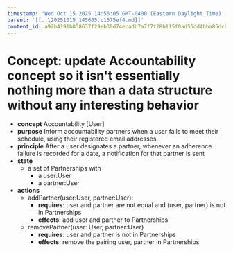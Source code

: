```yaml
---
timestamp: 'Wed Oct 15 2025 14:56:05 GMT-0400 (Eastern Daylight Time)'
parent: '[[..\20251015_145605.c1675ef4.md]]'
content_id: a92b4191b838637f29eb39d74ecadb7a7f7f28b115f0ad55dd4bba85dc093d4e
---
```


# Concept: update Accountability concept so it isn't essentially nothing more than a data structure without any interesting behavior

* **concept** Accountability \[User]
* **purpose** Inform accountability partners when a user fails to meet their schedule, using their registered email addresses.
* **principle** After a user designates a partner, whenever an adherence failure is recorded for a date, a notification for that partner is sent
* **state**
  * a set of Partnerships with
    * a user:User
    * a partner:User
* **actions**
  * addPartner(user:User, partner:User):
    * **requires**: user and partner are not equal and (user, partner) is not in Partnerships
    * **effects**: add user and partner to Partnerships
  * removePartner(user: User, partner:User)
    * **requires**: user and partner is not in Partnerships
    * **effects**: remove the pairing user, partner in Partnerships
